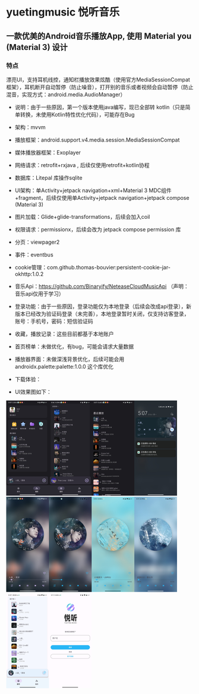 # yuetingmusic 悦听音乐

## 一款优美的Android音乐播放App, 使用 Material you (Material 3) 设计

### 特点

漂亮UI，支持耳机线控，通知栏播放效果炫酷（使用官方MediaSessionCompat 框架），耳机断开自动暂停（防止噪音），打开别的音乐或者视频会自动暂停（防止混音，实现方式：android.media.AudioManager）

- 说明：由于一些原因，第一个版本使用java编写，现已全部转 kotlin（只是简单转换，未使用Kotlin特性优化代码），可能存在Bug
- 架构：mvvm
- 播放框架：android.support.v4.media.session.MediaSessionCompat
- 媒体播放器框架：Exoplayer

- 网络请求：retrofit+rxjava , 后续仅使用retrofit+kotlin协程

- 数据库：Litepal 库操作sqlite
- UI架构：单Activity+jetpack navigation+xml+Material 3 MDC组件+fragment，后续仅使用单Activity+jetpack navigation+jetpack compose (Material 3)
- 图片加载：Glide+glide-transformations，后续会加入coil
- 权限请求：permissionx，后续会改为 jetpack compose permission 库
- 分页：viewpager2
- 事件：eventbus
- cookie管理：com.github.thomas-bouvier:persistent-cookie-jar-okhttp:1.0.2
- 音乐Api：https://github.com/Binaryify/NeteaseCloudMusicApi （声明：音乐api仅用于学习）
- 登录功能：由于一些原因，登录功能仅为本地登录（后续会改成api登录），新版本已经改为验证码登录（未完善），本地登录暂时关闭，仅支持访客登录，账号：手机号，密码：短信验证码
- 收藏，播放记录：这些目前都基于本地账户
- 首页榜单：未做优化，有bug，可能会请求大量数据
- 播放器界面：未做深浅背景优化，后续可能会用 androidx.palette:palette:1.0.0 这个库优化
- 下载体验：
- UI效果图如下：

<img src="image/3.jpg" style="zoom:25%;" /><img src="image/1.jpg" style="zoom:25%;" /><img src="image/4.jpg" style="zoom:25%;" /><img src="image/5.jpg" style="zoom:25%;" /><img src="image/2.jpg" style="zoom:25%;" /><img src="image/7.jpg" style="zoom:25%;" /><img src="image/8.jpg" style="zoom:25%;" /><img src="image/9.jpg" style="zoom:25%;" /><img src="image/6.jpg" style="zoom:25%;" /><img src="image/11.jpg" style="zoom:25%;" />